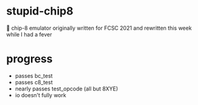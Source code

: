 # stupid-chip8
🚸 chip-8 emulator originally written for FCSC 2021 and rewritten this week while I had a fever 

# progress
- passes bc_test
- passes c8_test
- nearly passes test_opcode (all but 8XYE)
- io doesn't fully work

